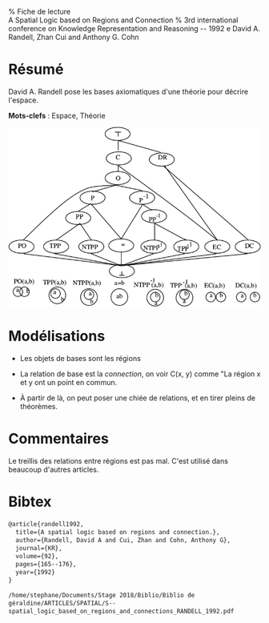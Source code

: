 % Fiche de lecture  
A Spatial Logic based on Regions and Connection
% 3rd international conference on Knowledge Representation and Reasoning -- 1992
e David A. Randell, Zhan Cui and Anthony G. Cohn

# Résumé

David A. Randell pose les bases axiomatiques d'une théorie pour décrire
l'espace.

**Mots-clefs** : Espace, Théorie

![Les relations définies avec la relation C(x, y)](randell1992.png)

# Modélisations

- Les objets de bases sont les régions

- La relation de base est la _connection_, on voir C(x, y) comme "La région x
  et y ont un point en commun.

- À partir de là, on peut poser une chiée de relations, et en tirer pleins de
  théorèmes.

# Commentaires

Le treillis des relations entre régions est pas mal. C'est utilisé dans beaucoup
d'autres articles.

# Bibtex

```
@article{randell1992,
  title={A spatial logic based on regions and connection.},
  author={Randell, David A and Cui, Zhan and Cohn, Anthony G},
  journal={KR},
  volume={92},
  pages={165--176},
  year={1992}
}
```

```
/home/stephane/Documents/Stage 2018/Biblio/Biblio de géraldine/ARTICLES/SPATIAL/S--spatial_logic_based_on_regions_and_connections_RANDELL_1992.pdf
```
